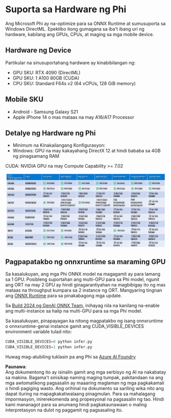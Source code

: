 # Suporta sa Hardware ng Phi

Ang Microsoft Phi ay na-optimize para sa ONNX Runtime at sumusuporta sa Windows DirectML. Epektibo itong gumagana sa iba't ibang uri ng hardware, kabilang ang GPUs, CPUs, at maging sa mga mobile device.

## Hardware ng Device
Partikular na sinusuportahang hardware ay kinabibilangan ng:

- GPU SKU: RTX 4090 (DirectML)
- GPU SKU: 1 A100 80GB (CUDA)
- CPU SKU: Standard F64s v2 (64 vCPUs, 128 GiB memory)

## Mobile SKU

- Android - Samsung Galaxy S21
- Apple iPhone 14 o mas mataas na may A16/A17 Processor

## Detalye ng Hardware ng Phi

- Minimum na Kinakailangang Konfigurasyon:
- Windows: GPU na may kakayahang DirectX 12 at hindi bababa sa 4GB ng pinagsamang RAM

CUDA: NVIDIA GPU na may Compute Capability >= 7.02

![HardwareSupport](../../../../../translated_images/01.phihardware.925db5699da7752cf486314e6db087580583cfbcd548970f8a257e31a8aa862c.tl.png)

## Pagpapatakbo ng onnxruntime sa maraming GPU

Sa kasalukuyan, ang mga Phi ONNX model na magagamit ay para lamang sa 1 GPU. Posibleng suportahan ang multi-GPU para sa Phi model, ngunit ang ORT na may 2 GPU ay hindi ginagarantiyahan na magbibigay ito ng mas mataas na throughput kumpara sa 2 instance ng ORT. Mangyaring tingnan ang [ONNX Runtime](https://onnxruntime.ai/) para sa pinakabagong mga update.

Sa [Build 2024 ng GenAI ONNX Team](https://youtu.be/WLW4SE8M9i8?si=EtG04UwDvcjunyfC), inihayag nila na kanilang na-enable ang multi-instance sa halip na multi-GPU para sa mga Phi model.

Sa kasalukuyan, pinapayagan ka nitong magpatakbo ng isang onnxruntime o onnxruntime-genai instance gamit ang CUDA_VISIBLE_DEVICES environment variable tulad nito:

```Python
CUDA_VISIBLE_DEVICES=0 python infer.py
CUDA_VISIBLE_DEVICES=1 python infer.py
```

Huwag mag-atubiling tuklasin pa ang Phi sa [Azure AI Foundry](https://ai.azure.com)

**Paunawa**:  
Ang dokumentong ito ay isinalin gamit ang mga serbisyo ng AI na nakabatay sa makina. Bagama't sinisikap naming maging tumpak, pakitandaan na ang mga awtomatikong pagsasalin ay maaaring maglaman ng mga pagkakamali o hindi pagiging wasto. Ang orihinal na dokumento sa sariling wika nito ang dapat ituring na mapagkakatiwalaang pinagmulan. Para sa mahalagang impormasyon, inirerekomenda ang propesyonal na pagsasalin ng tao. Hindi kami mananagot para sa anumang hindi pagkakaunawaan o maling interpretasyon na dulot ng paggamit ng pagsasaling ito.